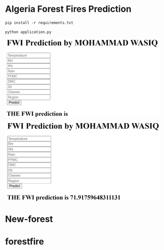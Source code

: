 # Algeria Forest Fires Prediction

```
pip install -r requirements.txt
```

```
python application.py
```

![img1](https://github.com/MohammadWasiq0786/Algeria-Forest-Fires-Prediction/blob/main/AFF%20Images/Screenshot%20(166).png)

![img2](https://github.com/MohammadWasiq0786/Algeria-Forest-Fires-Prediction/blob/main/AFF%20Images/Screenshot%20(167).png)
# New-forest
# forestfire

